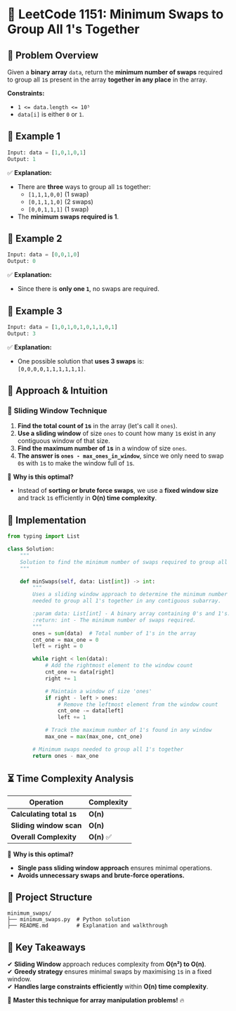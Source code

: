 # 🔄 **LeetCode 1151: Minimum Swaps to Group All 1's Together**  

## 📌 **Problem Overview**  

Given a **binary array** `data`, return the **minimum number of swaps** required to group all `1`s present in the array **together in any place** in the array.  

**Constraints:**  
- `1 <= data.length <= 10⁵`
- `data[i]` is either `0` or `1`.

## 📝 **Example 1**  
```python
Input: data = [1,0,1,0,1]
Output: 1
```
✅ **Explanation:**  
- There are **three** ways to group all `1`s together:
  - `[1,1,1,0,0]` (1 swap)
  - `[0,1,1,1,0]` (2 swaps)
  - `[0,0,1,1,1]` (1 swap)  
- The **minimum swaps required is 1**.

## 📝 **Example 2**  
```python
Input: data = [0,0,1,0]
Output: 0
```
✅ **Explanation:**  
- Since there is **only one `1`**, no swaps are required.

## 📝 **Example 3**  
```python
Input: data = [1,0,1,0,1,0,1,1,0,1]
Output: 3
```
✅ **Explanation:**  
- One possible solution that **uses 3 swaps** is:  
  `[0,0,0,0,1,1,1,1,1,1]`.

## 🚀 **Approach & Intuition**  

### 🔹 **Sliding Window Technique**
1. **Find the total count of `1`s** in the array (let's call it `ones`).
2. **Use a sliding window** of size `ones` to count how many `1`s exist in any contiguous window of that size.
3. **Find the maximum number of `1`s** in a window of size `ones`.
4. **The answer is `ones - max_ones_in_window`**, since we only need to swap `0`s with `1`s to make the window full of `1`s.

🔹 **Why is this optimal?**  
- Instead of **sorting or brute force swaps**, we use a **fixed window size** and track `1`s efficiently in **O(n) time complexity**.

## 📝 **Implementation**  

```python
from typing import List

class Solution:
    """
    Solution to find the minimum number of swaps required to group all 1's together in a binary array.
    """

    def minSwaps(self, data: List[int]) -> int:
        """
        Uses a sliding window approach to determine the minimum number of swaps 
        needed to group all 1's together in any contiguous subarray.

        :param data: List[int] - A binary array containing 0's and 1's.
        :return: int - The minimum number of swaps required.
        """
        ones = sum(data)  # Total number of 1's in the array
        cnt_one = max_one = 0
        left = right = 0

        while right < len(data):
            # Add the rightmost element to the window count
            cnt_one += data[right]
            right += 1

            # Maintain a window of size 'ones'
            if right - left > ones:
                # Remove the leftmost element from the window count
                cnt_one -= data[left]
                left += 1

            # Track the maximum number of 1's found in any window
            max_one = max(max_one, cnt_one)

        # Minimum swaps needed to group all 1's together
        return ones - max_one
```

## ⏳ **Time Complexity Analysis**  

| Operation | Complexity |
|-----------|------------|
| **Calculating total `1`s** | **O(n)** |
| **Sliding window scan** | **O(n)** |
| **Overall Complexity** | **O(n)** ✅ |

🔹 **Why is this optimal?**  
- **Single pass sliding window approach** ensures minimal operations.  
- **Avoids unnecessary swaps and brute-force operations.**  

## 📂 **Project Structure**  

```
minimum_swaps/
├── minimum_swaps.py  # Python solution
├── README.md         # Explanation and walkthrough
```

## 🎯 **Key Takeaways**  
✔ **Sliding Window** approach reduces complexity from **O(n²) to O(n)**.  
✔ **Greedy strategy** ensures minimal swaps by maximising `1`s in a fixed window.  
✔ **Handles large constraints efficiently** within **O(n) time complexity**.  

🚀 **Master this technique for array manipulation problems!** 🔥  
